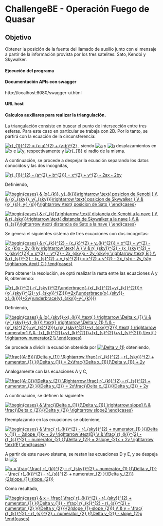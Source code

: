 # ChallengeBE - Operación Fuego de Quasar 

## Objetivo

Obtener la posición de la fuente del llamado de auxilio junto con el mensaje a partir de la información provista por los tres satelites: Sato, Kenobi y Skywalker.

#### Ejecución del programa



#### Documentación APIs con swagger

http://localhost:8080/swagger-ui.html

#### URL host










#### **Calculos auxiliares para realizar la triangulación.**

La triangulación consiste en buscar el punto de intersección entre tres esferas. 
Para este caso en particular se trabaja con 2D. Por lo tanto, se partirá con la ecuación de la circunsferencia:

<a href="https://www.codecogs.com/eqnedit.php?latex=r{_{1}}^{2}&space;=&space;(x-a)^{2}&space;&plus;&space;(y-b)^{2}" target="_blank"><img src="https://latex.codecogs.com/gif.latex?r{_{1}}^{2}&space;=&space;(x-a)^{2}&space;&plus;&space;(y-b)^{2}" title="r{_{1}}^{2} = (x-a)^{2} + (y-b)^{2}" /></a> ,  siendo <a href="https://www.codecogs.com/eqnedit.php?latex=a" target="_blank"><img src="https://latex.codecogs.com/gif.latex?a" title="a" /></a> y <a href="https://www.codecogs.com/eqnedit.php?latex=b" target="_blank"><img src="https://latex.codecogs.com/gif.latex?b" title="b" /></a> desplazamientos en <a href="https://www.codecogs.com/eqnedit.php?latex=x" target="_blank"><img src="https://latex.codecogs.com/gif.latex?x" title="x" /></a> e <a href="https://www.codecogs.com/eqnedit.php?latex=y" target="_blank"><img src="https://latex.codecogs.com/gif.latex?y" title="y" /></a>, respectivamente y <a href="https://www.codecogs.com/eqnedit.php?latex=r{_{1}}" target="_blank"><img src="https://latex.codecogs.com/gif.latex?r{_{1}}" title="r{_{1}}" /></a> el radio de la misma.

A continuación, se procede a despejar la ecuación separando los datos conocidos y las dos incognitas,

<a href="https://www.codecogs.com/eqnedit.php?latex=r{_{1}}^{2}&space;-&space;(a^{2}&space;&plus;&space;b^{2)})&space;=&space;x^{2}&space;&plus;&space;y^{2}&space;-&space;2ax&space;-&space;2by" target="_blank"><img src="https://latex.codecogs.com/gif.latex?r{_{1}}^{2}&space;-&space;(a^{2}&space;&plus;&space;b^{2)})&space;=&space;x^{2}&space;&plus;&space;y^{2}&space;-&space;2ax&space;-&space;2by" title="r{_{1}}^{2} - (a^{2} + b^{2)}) = x^{2} + y^{2} - 2ax - 2by" /></a>


Definiendo,

<a href="https://www.codecogs.com/eqnedit.php?latex=\begin{cases}&space;&&space;(x{_{k}},&space;y{_{k}})\rightarrow&space;\text{&space;posicion&space;de&space;Kenobi&space;}&space;\\&space;&&space;(x{_{sky}},&space;y{_{sky}})\rightarrow&space;\text{&space;posicion&space;de&space;Skywalker&space;}&space;\\&space;&&space;(x{_{s}},&space;y{_{s}})\rightarrow&space;\text{&space;posicion&space;de&space;Sato&space;}&space;\end{cases}" target="_blank"><img src="https://latex.codecogs.com/gif.latex?\begin{cases}&space;&&space;(x{_{k}},&space;y{_{k}})\rightarrow&space;\text{&space;posicion&space;de&space;Kenobi&space;}&space;\\&space;&&space;(x{_{sky}},&space;y{_{sky}})\rightarrow&space;\text{&space;posicion&space;de&space;Skywalker&space;}&space;\\&space;&&space;(x{_{s}},&space;y{_{s}})\rightarrow&space;\text{&space;posicion&space;de&space;Sato&space;}&space;\end{cases}" title="\begin{cases} & (x{_{k}}, y{_{k}})\rightarrow \text{ posicion de Kenobi } \\ & (x{_{sky}}, y{_{sky}})\rightarrow \text{ posicion de Skywalker } \\ & (x{_{s}}, y{_{s}})\rightarrow \text{ posicion de Sato } \end{cases}" /></a>

<a href="https://www.codecogs.com/eqnedit.php?latex=\begin{cases}&space;&&space;r{_{k}}\rightarrow&space;\text{&space;distancia&space;de&space;Kenobi&space;a&space;la&space;nave&space;}&space;\\&space;&&space;r{_{sky}}\rightarrow&space;\text{&space;distancia&space;de&space;Skywalker&space;a&space;la&space;nave&space;}&space;\\&space;&&space;r{_{s}}\rightarrow&space;\text{&space;distancia&space;de&space;Sato&space;a&space;la&space;nave&space;}&space;\end{cases}" target="_blank"><img src="https://latex.codecogs.com/gif.latex?\begin{cases}&space;&&space;r{_{k}}\rightarrow&space;\text{&space;distancia&space;de&space;Kenobi&space;a&space;la&space;nave&space;}&space;\\&space;&&space;r{_{sky}}\rightarrow&space;\text{&space;distancia&space;de&space;Skywalker&space;a&space;la&space;nave&space;}&space;\\&space;&&space;r{_{s}}\rightarrow&space;\text{&space;distancia&space;de&space;Sato&space;a&space;la&space;nave&space;}&space;\end{cases}" title="\begin{cases} & r{_{k}}\rightarrow \text{ distancia de Kenobi a la nave } \\ & r{_{sky}}\rightarrow \text{ distancia de Skywalker a la nave } \\ & r{_{s}}\rightarrow \text{ distancia de Sato a la nave } \end{cases}" /></a>
 
 
Se genera el siguientes sistema de tres ecuaciones con dos incognitas:

<a href="https://www.codecogs.com/eqnedit.php?latex=\begin{cases}&space;&&space;r{_{k}}^{2}&space;-&space;(x_{k}^{2}&space;&plus;&space;y_{k}^{2)})&space;=&space;x^{2}&space;&plus;&space;y^{2}&space;-&space;2x_{k}x&space;-&space;2y_{k}y&space;\rightarrow&space;\text{&space;A&space;}&space;\\&space;&&space;r{_{sky}}^{2}&space;-&space;(x_{sky}^{2}&space;&plus;&space;y_{sky}^{2})&space;=&space;x^{2}&space;&plus;&space;y^{2}&space;-&space;2x_{sky}x&space;-&space;2y_{sky}y&space;\rightarrow&space;\text{&space;B&space;}&space;\\&space;&&space;r{_{s}}^{2}&space;-&space;(x_{s}^{2}&space;&plus;&space;y_{s}^{2)})&space;=&space;x^{2}&space;&plus;&space;y^{2}&space;-&space;2x_{s}x&space;-&space;2y_{s}y&space;\rightarrow&space;\text{&space;C&space;}&space;\end{cases}" target="_blank"><img src="https://latex.codecogs.com/gif.latex?\begin{cases}&space;&&space;r{_{k}}^{2}&space;-&space;(x_{k}^{2}&space;&plus;&space;y_{k}^{2)})&space;=&space;x^{2}&space;&plus;&space;y^{2}&space;-&space;2x_{k}x&space;-&space;2y_{k}y&space;\rightarrow&space;\text{&space;A&space;}&space;\\&space;&&space;r{_{sky}}^{2}&space;-&space;(x_{sky}^{2}&space;&plus;&space;y_{sky}^{2})&space;=&space;x^{2}&space;&plus;&space;y^{2}&space;-&space;2x_{sky}x&space;-&space;2y_{sky}y&space;\rightarrow&space;\text{&space;B&space;}&space;\\&space;&&space;r{_{s}}^{2}&space;-&space;(x_{s}^{2}&space;&plus;&space;y_{s}^{2)})&space;=&space;x^{2}&space;&plus;&space;y^{2}&space;-&space;2x_{s}x&space;-&space;2y_{s}y&space;\rightarrow&space;\text{&space;C&space;}&space;\end{cases}" title="\begin{cases} & r{_{k}}^{2} - (x_{k}^{2} + y_{k}^{2)}) = x^{2} + y^{2} - 2x_{k}x - 2y_{k}y \rightarrow \text{ A } \\ & r{_{sky}}^{2} - (x_{sky}^{2} + y_{sky}^{2}) = x^{2} + y^{2} - 2x_{sky}x - 2y_{sky}y \rightarrow \text{ B } \\ & r{_{s}}^{2} - (x_{s}^{2} + y_{s}^{2)}) = x^{2} + y^{2} - 2x_{s}x - 2y_{s}y \rightarrow \text{ C } \end{cases}" /></a>

Para obtener la resolución, se optó realizar la resta entre las ecuaciones A y B, obteniendo:

<a href="https://www.codecogs.com/eqnedit.php?latex=r{_{k}}^{2}-r{_{sky}}^{2}\underbrace{-(x{_{k}}^{2}&plus;y{_{k}}^{2)})&plus;(x{_{sky}}^{2}&plus;y{_{sky}}^{2)})}=2x(\underbrace{x{_{sky}}-x{_{k}}})&plus;2y(\underbrace{y{_{sky}}-y{_{k}}})" target="_blank"><img src="https://latex.codecogs.com/gif.latex?r{_{k}}^{2}-r{_{sky}}^{2}\underbrace{-(x{_{k}}^{2}&plus;y{_{k}}^{2)})&plus;(x{_{sky}}^{2}&plus;y{_{sky}}^{2)})}=2x(\underbrace{x{_{sky}}-x{_{k}}})&plus;2y(\underbrace{y{_{sky}}-y{_{k}}})" title="r{_{k}}^{2}-r{_{sky}}^{2}\underbrace{-(x{_{k}}^{2}+y{_{k}}^{2)})+(x{_{sky}}^{2}+y{_{sky}}^{2)})}=2x(\underbrace{x{_{sky}}-x{_{k}}})+2y(\underbrace{y{_{sky}}-y{_{k}}})" /></a>

Definiendo, 

<a href="https://www.codecogs.com/eqnedit.php?latex=\begin{cases}&space;&&space;(x{_{sky}}-x{_{k}})&space;\text{&space;}&space;\rightarrow&space;\Delta&space;x_{1}&space;\\&space;&&space;(y{_{sky}}-y{_{k}})&space;\text{}&space;\rightarrow&space;\Delta&space;y_{1}&space;\\&space;&&space;-(x{_{k}^{2}}&plus;y{_{k}^{2}})&plus;(x{_{sky}^{2}}&plus;y{_{sky}^{2}})&space;\text{&space;}&space;\rightarrow&space;numerator1&space;\\&space;&&space;-(x{_{k}^{2}}&plus;y{_{k}^{2}})&plus;(x{_{s}^{2}}&plus;y{_{s}^{2}})&space;\text{&space;}&space;\rightarrow&space;numerator2&space;\\&space;\end{cases}" target="_blank"><img src="https://latex.codecogs.com/gif.latex?\begin{cases}&space;&&space;(x{_{sky}}-x{_{k}})&space;\text{&space;}&space;\rightarrow&space;\Delta&space;x_{1}&space;\\&space;&&space;(y{_{sky}}-y{_{k}})&space;\text{}&space;\rightarrow&space;\Delta&space;y_{1}&space;\\&space;&&space;-(x{_{k}^{2}}&plus;y{_{k}^{2}})&plus;(x{_{sky}^{2}}&plus;y{_{sky}^{2}})&space;\text{&space;}&space;\rightarrow&space;numerator1&space;\\&space;&&space;-(x{_{k}^{2}}&plus;y{_{k}^{2}})&plus;(x{_{s}^{2}}&plus;y{_{s}^{2}})&space;\text{&space;}&space;\rightarrow&space;numerator2&space;\\&space;\end{cases}" title="\begin{cases} & (x{_{sky}}-x{_{k}}) \text{ } \rightarrow \Delta x_{1} \\ & (y{_{sky}}-y{_{k}}) \text{} \rightarrow \Delta y_{1} \\ & -(x{_{k}^{2}}+y{_{k}^{2}})+(x{_{sky}^{2}}+y{_{sky}^{2}}) \text{ } \rightarrow numerator1 \\ & -(x{_{k}^{2}}+y{_{k}^{2}})+(x{_{s}^{2}}+y{_{s}^{2}}) \text{ } \rightarrow numerator2 \\ \end{cases}" /></a>

Se procede a dividir la ecuación obtenida por <a href="https://www.codecogs.com/eqnedit.php?latex=\Delta&space;y_{1}" target="_blank"><img src="https://latex.codecogs.com/gif.latex?\Delta&space;y_{1}" title="\Delta y_{1}" /></a> obteniendo,

<a href="https://www.codecogs.com/eqnedit.php?latex=\frac{(A-B)}{\Delta&space;y_{1}}&space;\Rightarrow&space;\frac{&space;r{_{k}}^{2}&space;-&space;r{_{sky}}^{2}&space;&plus;&space;numerator_{1}&space;}{\Delta&space;y_{1}}&space;=&space;2x\frac{\Delta&space;x_{1}}{\Delta&space;y_{1}}&space;&plus;&space;2y" target="_blank"><img src="https://latex.codecogs.com/gif.latex?\frac{(A-B)}{\Delta&space;y_{1}}&space;\Rightarrow&space;\frac{&space;r{_{k}}^{2}&space;-&space;r{_{sky}}^{2}&space;&plus;&space;numerator_{1}&space;}{\Delta&space;y_{1}}&space;=&space;2x\frac{\Delta&space;x_{1}}{\Delta&space;y_{1}}&space;&plus;&space;2y" title="\frac{(A-B)}{\Delta y_{1}} \Rightarrow \frac{ r{_{k}}^{2} - r{_{sky}}^{2} + numerator_{1} }{\Delta y_{1}} = 2x\frac{\Delta x_{1}}{\Delta y_{1}} + 2y" /></a>

Analogamente con las ecuaciones A y C,

<a href="https://www.codecogs.com/eqnedit.php?latex=\frac{(A-C)}{\Delta&space;y_{2}}&space;\Rightarrow&space;\frac{&space;r{_{k}}^{2}&space;-&space;r{_{s}}^{2}&space;&plus;&space;numerator_{2}&space;}{\Delta&space;y_{2}}&space;=&space;2x\frac{\Delta&space;x_{2}}{\Delta&space;y_{2}}&space;&plus;&space;2y" target="_blank"><img src="https://latex.codecogs.com/gif.latex?\frac{(A-C)}{\Delta&space;y_{2}}&space;\Rightarrow&space;\frac{&space;r{_{k}}^{2}&space;-&space;r{_{s}}^{2}&space;&plus;&space;numerator_{2}&space;}{\Delta&space;y_{2}}&space;=&space;2x\frac{\Delta&space;x_{2}}{\Delta&space;y_{2}}&space;&plus;&space;2y" title="\frac{(A-C)}{\Delta y_{2}} \Rightarrow \frac{ r{_{k}}^{2} - r{_{s}}^{2} + numerator_{2} }{\Delta y_{2}} = 2x\frac{\Delta x_{2}}{\Delta y_{2}} + 2y" /></a>

A continuación, se definen lo siguiente:

<a href="https://www.codecogs.com/eqnedit.php?latex=\begin{cases}&space;&&space;\frac{\Delta&space;x_{1}}{\Delta&space;y_{1}}&space;\rightarrow&space;slope1&space;\\&space;&&space;\frac{\Delta&space;x_{2}}{\Delta&space;y_{2}}&space;\rightarrow&space;slope2&space;\end{cases}" target="_blank"><img src="https://latex.codecogs.com/gif.latex?\begin{cases}&space;&&space;\frac{\Delta&space;x_{1}}{\Delta&space;y_{1}}&space;\rightarrow&space;slope1&space;\\&space;&&space;\frac{\Delta&space;x_{2}}{\Delta&space;y_{2}}&space;\rightarrow&space;slope2&space;\end{cases}" title="\begin{cases} & \frac{\Delta x_{1}}{\Delta y_{1}} \rightarrow slope1 \\ & \frac{\Delta x_{2}}{\Delta y_{2}} \rightarrow slope2 \end{cases}" /></a>

Reemplazando en las ecuaciones se obteniene,

<a href="https://www.codecogs.com/eqnedit.php?latex=\begin{cases}&space;&&space;\frac{&space;r{_{k}}^{2}&space;-&space;r{_{sky}}^{2}&space;&plus;&space;numerator_{1}&space;}{\Delta&space;y_{1}}&space;=&space;2slope_{1}x&space;&plus;&space;2y&space;\rightarrow&space;\text{D}&space;\\&space;&&space;\frac{&space;r{_{k}}^{2}&space;-&space;r{_{s}}^{2}&space;&plus;&space;numerator_{2}&space;}{\Delta&space;y_{2}}&space;=&space;2slope_{2}x&space;&plus;&space;2y&space;\rightarrow&space;\text{E}&space;\end{cases}" target="_blank"><img src="https://latex.codecogs.com/gif.latex?\begin{cases}&space;&&space;\frac{&space;r{_{k}}^{2}&space;-&space;r{_{sky}}^{2}&space;&plus;&space;numerator_{1}&space;}{\Delta&space;y_{1}}&space;=&space;2slope_{1}x&space;&plus;&space;2y&space;\rightarrow&space;\text{D}&space;\\&space;&&space;\frac{&space;r{_{k}}^{2}&space;-&space;r{_{s}}^{2}&space;&plus;&space;numerator_{2}&space;}{\Delta&space;y_{2}}&space;=&space;2slope_{2}x&space;&plus;&space;2y&space;\rightarrow&space;\text{E}&space;\end{cases}" title="\begin{cases} & \frac{ r{_{k}}^{2} - r{_{sky}}^{2} + numerator_{1} }{\Delta y_{1}} = 2slope_{1}x + 2y \rightarrow \text{D} \\ & \frac{ r{_{k}}^{2} - r{_{s}}^{2} + numerator_{2} }{\Delta y_{2}} = 2slope_{2}x + 2y \rightarrow \text{E} \end{cases}" /></a>

A partir de este nuevo sistema, se restan las ecuaciones D y E, y se despeja la <a href="https://www.codecogs.com/eqnedit.php?latex=x" target="_blank"><img src="https://latex.codecogs.com/gif.latex?x" title="x" /></a>

<a href="https://www.codecogs.com/eqnedit.php?latex=x&space;=&space;\frac{&space;\frac{&space;r{_{k}}^{2}&space;-&space;r{_{sky}}^{2}&space;&plus;&space;numerator_{1}&space;}{\Delta&space;y_{1}}&space;-&space;\frac{&space;r{_{k}}^{2}&space;-&space;r{_{s}}^{2}&space;&plus;&space;numerator_{2}&space;}{\Delta&space;y_{2}}}{2(slope_{1}-slope_{2})}" target="_blank"><img src="https://latex.codecogs.com/gif.latex?x&space;=&space;\frac{&space;\frac{&space;r{_{k}}^{2}&space;-&space;r{_{sky}}^{2}&space;&plus;&space;numerator_{1}&space;}{\Delta&space;y_{1}}&space;-&space;\frac{&space;r{_{k}}^{2}&space;-&space;r{_{s}}^{2}&space;&plus;&space;numerator_{2}&space;}{\Delta&space;y_{2}}}{2(slope_{1}-slope_{2})}" title="x = \frac{ \frac{ r{_{k}}^{2} - r{_{sky}}^{2} + numerator_{1} }{\Delta y_{1}} - \frac{ r{_{k}}^{2} - r{_{s}}^{2} + numerator_{2} }{\Delta y_{2}}}{2(slope_{1}-slope_{2})}" /></a>


Como resultado,

<a href="https://www.codecogs.com/eqnedit.php?latex=\begin{cases}&space;&&space;x&space;=&space;\frac{&space;\frac{&space;r{_{k}}^{2}&space;-&space;r{_{sky}}^{2}&space;&plus;&space;numerator_{1}&space;}{\Delta&space;y_{1}}&space;-&space;\frac{&space;r{_{k}}^{2}&space;-&space;r{_{s}}^{2}&space;&plus;&space;numerator_{2}&space;}{\Delta&space;y_{2}}}{2(slope_{1}-slope_{2})}&space;\\&space;&&space;y&space;=&space;\frac{&space;r{_{k}}^{2}&space;-&space;r{_{s}}^{2}&space;&plus;&space;numerator_{2}&space;}{\Delta&space;y_{2}}&space;-&space;slope_{2}x&space;\end{cases}" target="_blank"><img src="https://latex.codecogs.com/gif.latex?\begin{cases}&space;&&space;x&space;=&space;\frac{&space;\frac{&space;r{_{k}}^{2}&space;-&space;r{_{sky}}^{2}&space;&plus;&space;numerator_{1}&space;}{\Delta&space;y_{1}}&space;-&space;\frac{&space;r{_{k}}^{2}&space;-&space;r{_{s}}^{2}&space;&plus;&space;numerator_{2}&space;}{\Delta&space;y_{2}}}{2(slope_{1}-slope_{2})}&space;\\&space;&&space;y&space;=&space;\frac{&space;r{_{k}}^{2}&space;-&space;r{_{s}}^{2}&space;&plus;&space;numerator_{2}&space;}{\Delta&space;y_{2}}&space;-&space;slope_{2}x&space;\end{cases}" title="\begin{cases} & x = \frac{ \frac{ r{_{k}}^{2} - r{_{sky}}^{2} + numerator_{1} }{\Delta y_{1}} - \frac{ r{_{k}}^{2} - r{_{s}}^{2} + numerator_{2} }{\Delta y_{2}}}{2(slope_{1}-slope_{2})} \\ & y = \frac{ r{_{k}}^{2} - r{_{s}}^{2} + numerator_{2} }{\Delta y_{2}} - slope_{2}x \end{cases}" /></a>


